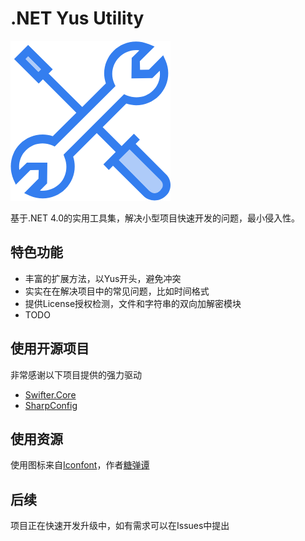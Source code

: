 # .NET Yus Utility

![Icon](https://github.com/SakuraYuki/Yus/raw/master/Resources/icon.png "Yus.Core")

基于.NET 4.0的实用工具集，解决小型项目快速开发的问题，最小侵入性。

## 特色功能

- 丰富的扩展方法，以Yus开头，避免冲突
- 实实在在解决项目中的常见问题，比如时间格式
- 提供License授权检测，文件和字符串的双向加解密模块
- TODO

## 使用开源项目

非常感谢以下项目提供的强力驱动

- [Swifter.Core](https://github.com/Dogwei/Swifter.Core)
- [SharpConfig](https://github.com/cemdervis/SharpConfig)

## 使用资源

使用图标来自[Iconfont](https://www.iconfont.cn)，作者[糖弹谭](https://www.iconfont.cn/user/detail?spm=a313x.7781069.0.d214f71f6&uid=138464)

## 后续

项目正在快速开发升级中，如有需求可以在Issues中提出
